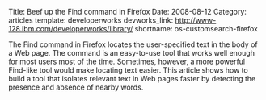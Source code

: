 Title: Beef up the Find command in Firefox
Date: 2008-08-12
Category: articles
template: developerworks
devworks_link: http://www-128.ibm.com/developerworks/library/
shortname: os-customsearch-firefox

The Find command in Firefox locates
the user-specified text in the body of a Web page. The command is an
easy-to-use tool that works well enough for most users most of the time.
Sometimes, however, a more powerful Find-like tool would make locating
text easier. This article shows how to build a tool that isolates
relevant text in Web pages faster by detecting the presence and absence
of nearby words. 
